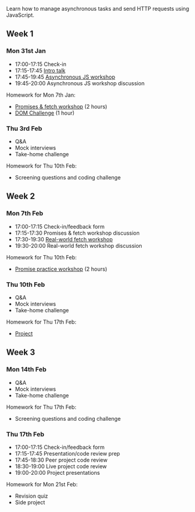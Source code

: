Learn how to manage asynchronous tasks and send HTTP requests using JavaScript.

## Week 1

### Mon 31st Jan

- 17:00-17:15 Check-in
- 17:15-17:45 [Intro talk](https://fac-slides.netlify.app/slides/http/)
- 17:45-19:45 [Asynchronous JS workshop](/workshops/functions-callbacks-async/)
- 19:45-20:00 Asynchronous JS workshop discussion

Homework for Mon 7th Jan:

- [Promises & fetch workshop](/workshops/learn-fetch/) (2 hours)
- [DOM Challenge](/workshops/dom-challenge/) (1 hour)

### Thu 3rd Feb

- Q&A
- Mock interviews
- Take-home challenge

Homework for Thu 10th Feb:

- Screening questions and coding challenge

## Week 2

### Mon 7th Feb

- 17:00-17:15 Check-in/feedback form
- 17:15-17:30 Promises & fetch workshop discussion
- 17:30-19:30 [Real-world fetch workshop](/workshops/real-world-fetch)
- 19:30-20:00 Real-world fetch workshop discussion

Homework for Thu 10th Feb:

- [Promise practice workshop](/workshops/promise-practice/) (2 hours)

### Thu 10th Feb

- Q&A
- Mock interviews
- Take-home challenge

Homework for Thu 17th Feb:

- [Project](../project/)

## Week 3

### Mon 14th Feb

- Q&A
- Mock interviews
- Take-home challenge

Homework for Thu 17th Feb:

- Screening questions and coding challenge

### Thu 17th Feb

- 17:00-17:15 Check-in/feedback form
- 17:15-17:45 Presentation/code review prep
- 17:45-18:30 Peer project code review
- 18:30-19:00 Live project code review
- 19:00-20:00 Project presentations

Homework for Mon 21st Feb:

- Revision quiz
- Side project

